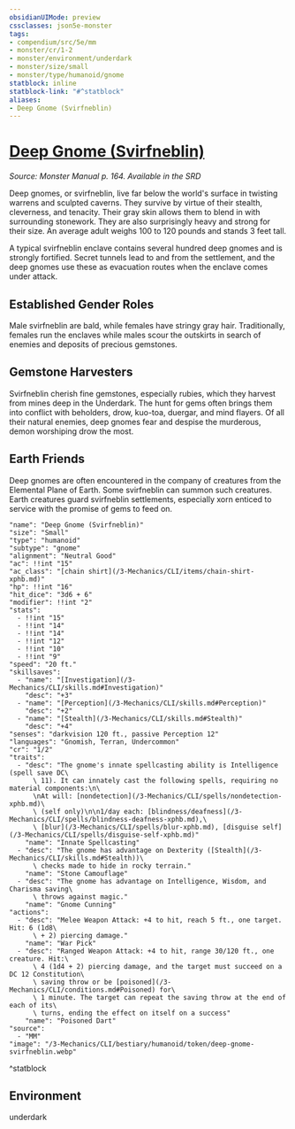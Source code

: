 ```yaml
---
obsidianUIMode: preview
cssclasses: json5e-monster
tags:
- compendium/src/5e/mm
- monster/cr/1-2
- monster/environment/underdark
- monster/size/small
- monster/type/humanoid/gnome
statblock: inline
statblock-link: "#^statblock"
aliases:
- Deep Gnome (Svirfneblin)
---
```

# [Deep Gnome (Svirfneblin)](3-Mechanics\CLI\bestiary\humanoid/deep-gnome-svirfneblin.md)
*Source: Monster Manual p. 164. Available in the <span title='Systems Reference Document (5.1)'>SRD</span>*  

Deep gnomes, or svirfneblin, live far below the world's surface in twisting warrens and sculpted caverns. They survive by virtue of their stealth, cleverness, and tenacity. Their gray skin allows them to blend in with surrounding stonework. They are also surprisingly heavy and strong for their size. An average adult weighs 100 to 120 pounds and stands 3 feet tall.

A typical svirfneblin enclave contains several hundred deep gnomes and is strongly fortified. Secret tunnels lead to and from the settlement, and the deep gnomes use these as evacuation routes when the enclave comes under attack.

## Established Gender Roles

Male svirfneblin are bald, while females have stringy gray hair. Traditionally, females run the enclaves while males scour the outskirts in search of enemies and deposits of precious gemstones.

## Gemstone Harvesters

Svirfneblin cherish fine gemstones, especially rubies, which they harvest from mines deep in the Underdark. The hunt for gems often brings them into conflict with beholders, drow, kuo-toa, duergar, and mind flayers. Of all their natural enemies, deep gnomes fear and despise the murderous, demon worshiping drow the most.

## Earth Friends

Deep gnomes are often encountered in the company of creatures from the Elemental Plane of Earth. Some svirfneblin can summon such creatures. Earth creatures guard svirfneblin settlements, especially xorn enticed to service with the promise of gems to feed on.

```statblock
"name": "Deep Gnome (Svirfneblin)"
"size": "Small"
"type": "humanoid"
"subtype": "gnome"
"alignment": "Neutral Good"
"ac": !!int "15"
"ac_class": "[chain shirt](/3-Mechanics/CLI/items/chain-shirt-xphb.md)"
"hp": !!int "16"
"hit_dice": "3d6 + 6"
"modifier": !!int "2"
"stats":
  - !!int "15"
  - !!int "14"
  - !!int "14"
  - !!int "12"
  - !!int "10"
  - !!int "9"
"speed": "20 ft."
"skillsaves":
  - "name": "[Investigation](/3-Mechanics/CLI/skills.md#Investigation)"
    "desc": "+3"
  - "name": "[Perception](/3-Mechanics/CLI/skills.md#Perception)"
    "desc": "+2"
  - "name": "[Stealth](/3-Mechanics/CLI/skills.md#Stealth)"
    "desc": "+4"
"senses": "darkvision 120 ft., passive Perception 12"
"languages": "Gnomish, Terran, Undercommon"
"cr": "1/2"
"traits":
  - "desc": "The gnome's innate spellcasting ability is Intelligence (spell save DC\
      \ 11). It can innately cast the following spells, requiring no material components:\n\
      \nAt will: [nondetection](/3-Mechanics/CLI/spells/nondetection-xphb.md)\
      \ (self only)\n\n1/day each: [blindness/deafness](/3-Mechanics/CLI/spells/blindness-deafness-xphb.md),\
      \ [blur](/3-Mechanics/CLI/spells/blur-xphb.md), [disguise self](/3-Mechanics/CLI/spells/disguise-self-xphb.md)"
    "name": "Innate Spellcasting"
  - "desc": "The gnome has advantage on Dexterity ([Stealth](/3-Mechanics/CLI/skills.md#Stealth))\
      \ checks made to hide in rocky terrain."
    "name": "Stone Camouflage"
  - "desc": "The gnome has advantage on Intelligence, Wisdom, and Charisma saving\
      \ throws against magic."
    "name": "Gnome Cunning"
"actions":
  - "desc": "Melee Weapon Attack: +4 to hit, reach 5 ft., one target. Hit: 6 (1d8\
      \ + 2) piercing damage."
    "name": "War Pick"
  - "desc": "Ranged Weapon Attack: +4 to hit, range 30/120 ft., one creature. Hit:\
      \ 4 (1d4 + 2) piercing damage, and the target must succeed on a DC 12 Constitution\
      \ saving throw or be [poisoned](/3-Mechanics/CLI/conditions.md#Poisoned) for\
      \ 1 minute. The target can repeat the saving throw at the end of each of its\
      \ turns, ending the effect on itself on a success"
    "name": "Poisoned Dart"
"source":
  - "MM"
"image": "/3-Mechanics/CLI/bestiary/humanoid/token/deep-gnome-svirfneblin.webp"
```
^statblock

## Environment

underdark